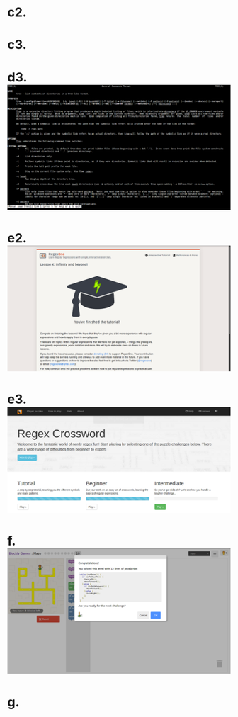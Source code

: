 # c2.
# c3.
# d3. ![man_tree](images/man_tree.png)
# e2. ![regex](images/regex.png)
# e3. ![regex_crossword](images/regex_crossword.png)
# f.  ![maze](images/maze.png)
# g.  
